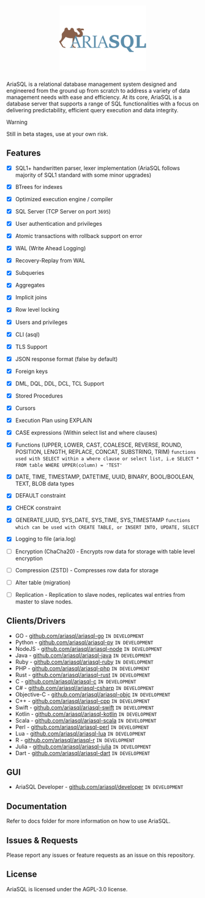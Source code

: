 <div>
    <h1 align="center"><img width="228" src="artwork/ariasql-logov1.png"></h1>
</div>

AriaSQL is a relational database management system designed and engineered from the ground up from scratch to address a variety of data management needs with ease and efficiency.  At its core, AriaSQL is a database server that supports a range of SQL functionalities with a focus on delivering predictability, efficient query execution and data integrity.

> [!WARNING]
> Still in beta stages, use at your own risk.

## Features
- [x] SQL1+ handwritten parser, lexer implementation (AriaSQL follows majority of SQL1 standard with some minor upgrades)
- [x] BTrees for indexes
- [x] Optimized execution engine / compiler
- [x] SQL Server (TCP Server on port `3695`)
- [x] User authentication and privileges
- [x] Atomic transactions with rollback support on error
- [x] WAL (Write Ahead Logging)
- [x] Recovery-Replay from WAL
- [x] Subqueries
- [x] Aggregates
- [x] Implicit joins
- [x] Row level locking
- [x] Users and privileges
- [x] CLI (asql)
- [x] TLS Support
- [x] JSON response format (false by default)
- [x] Foreign keys
- [x] DML, DQL, DDL, DCL, TCL Support
- [x] Stored Procedures
- [x] Cursors
- [x] Execution Plan using EXPLAIN
- [x] CASE expressions (Within select list and where clauses)
- [x] Functions (UPPER, LOWER, CAST, COALESCE, REVERSE, ROUND, POSITION, LENGTH, REPLACE, CONCAT, SUBSTRING, TRIM) `functions used with SELECT within a where clause or select list, i.e SELECT * FROM table WHERE UPPER(column) = 'TEST'`
- [x] DATE, TIME, TIMESTAMP, DATETIME, UUID, BINARY, BOOL/BOOLEAN, TEXT, BLOB data types
- [x] DEFAULT constraint
- [x] CHECK constraint
- [x] GENERATE_UUID, SYS_DATE, SYS_TIME, SYS_TIMESTAMP `functions which can be used with CREATE TABLE, or INSERT INTO, UPDATE, SELECT`
- [x] Logging to file (aria.log)
- [ ] Encryption (ChaCha20) - Encrypts row data for storage with table level encryption
- [ ] Compression (ZSTD) - Compresses row data for storage
- [ ] Alter table (migration)
- [ ] Replication - Replication to slave nodes, replicates wal entries from master to slave nodes.


## Clients/Drivers
- GO - [github.com/ariasql/ariasql-go](https://github.com/ariasql/ariasql-go) `IN DEVELOPMENT`
- Python - [github.com/ariasql/ariasql-py](https://github.com/ariasql/ariasql-py)  `IN DEVELOPMENT`
- NodeJS - [github.com/ariasql/ariasql-node](https://github.com/ariasql/ariasql-node)  `IN DEVELOPMENT`
- Java - [github.com/ariasql/ariasql-java](https://github.com/ariasql/ariasql-java)  `IN DEVELOPMENT`
- Ruby - [github.com/ariasql/ariasql-ruby](https://github.com/ariasql/ariasql-ruby)  `IN DEVELOPMENT`
- PHP - [github.com/ariasql/ariasql-php](https://github.com/ariasql/ariasql-php)  `IN DEVELOPMENT`
- Rust - [github.com/ariasql/ariasql-rust](https://github.com/ariasql/ariasql-rust)  `IN DEVELOPMENT`
- C - [github.com/ariasql/ariasql-c](https://github.com/ariasql/ariasql-c)  `IN DEVELOPMENT`
- C# - [github.com/ariasql/ariasql-csharp](https://github.com/ariasql/ariasql-csharp)  `IN DEVELOPMENT`
- Objective-C - [github.com/ariasql/ariasql-objc](https://github.com/ariasql/ariasql-objc)  `IN DEVELOPMENT`
- C++ - [github.com/ariasql/ariasql-cpp](https://github.com/ariasql/ariasql-cpp)  `IN DEVELOPMENT`
- Swift - [github.com/ariasql/ariasql-swift](https://github.com/ariasql/ariasql-swift)  `IN DEVELOPMENT`
- Kotlin - [github.com/ariasql/ariasql-kotlin](https://github.com/ariasql/ariasql-kotlin)  `IN DEVELOPMENT`
- Scala - [github.com/ariasql/ariasql-scala](https://github.com/ariasql/ariasql-scala)  `IN DEVELOPMENT`
- Perl - [github.com/ariasql/ariasql-perl](https://github.com/ariasql/ariasql-perl)  `IN DEVELOPMENT`
- Lua - [github.com/ariasql/ariasql-lua](https://github.com/ariasql/ariasql-lua)  `IN DEVELOPMENT`
- R - [github.com/ariasql/ariasql-r](https://github.com/ariasql/ariasql-r)  `IN DEVELOPMENT`
- Julia - [github.com/ariasql/ariasql-julia](https://github.com/ariasql/ariasql-julia)  `IN DEVELOPMENT`
- Dart - [github.com/ariasql/ariasql-dart](https://github.com/ariasql/ariasql-dart)  `IN DEVELOPMENT`


## GUI
- AriaSQL Developer - [github.com/ariasql/developer]() `IN DEVELOPMENT`

## Documentation
Refer to docs folder for more information on how to use AriaSQL.

## Issues & Requests

Please report any issues or feature requests as an issue on this repository.

## License
AriaSQL is licensed under the AGPL-3.0 license.
